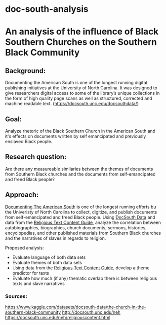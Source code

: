 # doc-south-analysis
# An analysis of the influence of Black Southern Churches on the Southern Black Community

## Background:

Documenting the American South is one of the longest running digital publishing initiatives at the University of North Carolina. It was designed to give researchers digital access to some of the library’s unique collections in the form of high quality page scans as well as structured, corrected and machine readable text. (https://docsouth.unc.edu/docsouthdata/)

## Goal: 

Analyze rhetoric of the Black Southern Church in the American South and it's effects on documents written by self emancipated and previously enslaved Black people.

## Research question:

Are there any measureable similaries between the themes of documents from Southern Black churches and the documents from self-emancipated and freed Black people? 

## Approach:

[Documenting The American South](https://docsouth.unc.edu/) is one of the longest running efforts bu the Univeristy of North Carolina to collect, digitize, and publish documents from self-emancipated and freed Black people. Using [DocSouth Data](https://docsouth.unc.edu/docsouthdata/) and data from the [Religious Text Content Guide](https://docsouth.unc.edu/neh/religiouscontent.html), analyze the correlation between autobiographies, biographies, church documents, sermons, histories, encyclopedias, and other published materials from Southern Black churches and the narratives of slaves in regards to religion.

Proposed analysis:

- Evaluate language of both data sets
- Evaluate themes of both data sets
- Using data from the [Religious Text Content Guide](https://docsouth.unc.edu/neh/religiouscontent.html), develop a theme predictor for texts
- Evaluate how much (if any) thematic overlap there is between religious texts and slave narratives

### Sources:
https://www.kaggle.com/datasets/docsouth-data/the-church-in-the-southern-black-community
http://docsouth.unc.edu/neh
https://docsouth.unc.edu/neh/religiouscontent.html
